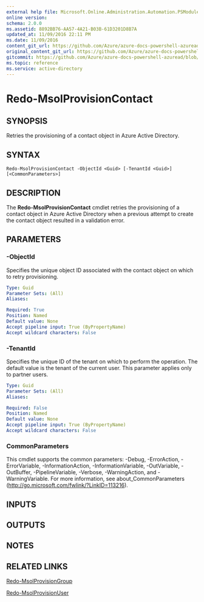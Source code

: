 ```yaml
---
external help file: Microsoft.Online.Administration.Automation.PSModule.dll-Help.xml
online version:
schema: 2.0.0
ms.assetid: 8892BB76-AA57-4A21-B03B-61D3201D8B7A
updated_at: 11/09/2016 22:11 PM
ms.date: 11/09/2016
content_git_url: https://github.com/Azure/azure-docs-powershell-azuread/blob/VinceSmith-patch-4/Azure%20AD%20Cmdlets/MSOnline/v1/Redo-MsolProvisionContact.md
original_content_git_url: https://github.com/Azure/azure-docs-powershell-azuread/blob/VinceSmith-patch-4/Azure%20AD%20Cmdlets/MSOnline/v1/Redo-MsolProvisionContact.md
gitcommit: https://github.com/Azure/azure-docs-powershell-azuread/blob/a602340dee47e7edf41f6c5af3edb93e03ac1b45
ms.topic: reference
ms.service: active-directory
---
```


# Redo-MsolProvisionContact

## SYNOPSIS
Retries the provisioning of a contact object in Azure Active Directory.

## SYNTAX

```
Redo-MsolProvisionContact -ObjectId <Guid> [-TenantId <Guid>] [<CommonParameters>]
```

## DESCRIPTION
The **Redo-MsolProvisionContact** cmdlet retries the provisioning of a contact object in Azure Active Directory when a previous attempt to create the contact object resulted in a validation error.


## PARAMETERS

### -ObjectId
Specifies the unique object ID associated with the contact object on which to retry provisioning.

```yaml
Type: Guid
Parameter Sets: (All)
Aliases:

Required: True
Position: Named
Default value: None
Accept pipeline input: True (ByPropertyName)
Accept wildcard characters: False
```

### -TenantId
Specifies the unique ID of the tenant on which to perform the operation.
The default value is the tenant of the current user.
This parameter applies only to partner users.

```yaml
Type: Guid
Parameter Sets: (All)
Aliases:

Required: False
Position: Named
Default value: None
Accept pipeline input: True (ByPropertyName)
Accept wildcard characters: False
```

### CommonParameters
This cmdlet supports the common parameters: -Debug, -ErrorAction, -ErrorVariable, -InformationAction, -InformationVariable, -OutVariable, -OutBuffer, -PipelineVariable, -Verbose, -WarningAction, and -WarningVariable. For more information, see about_CommonParameters (http://go.microsoft.com/fwlink/?LinkID=113216).

## INPUTS

## OUTPUTS

## NOTES

## RELATED LINKS
[Redo-MsolProvisionGroup](./Redo-MsolProvisionGroup.md)

[Redo-MsolProvisionUser](./Redo-MsolProvisionUser.md)
